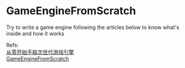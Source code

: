 # GameEngineFromScratch

Try to write a game engine following the articles below to know what's inside and how it works

Refs:  
[从零开始手敲次世代游戏引擎](https://zhuanlan.zhihu.com/p/28589792)  
[GameEngineFromScratch](https://github.com/netwarm007/GameEngineFromScratch)
